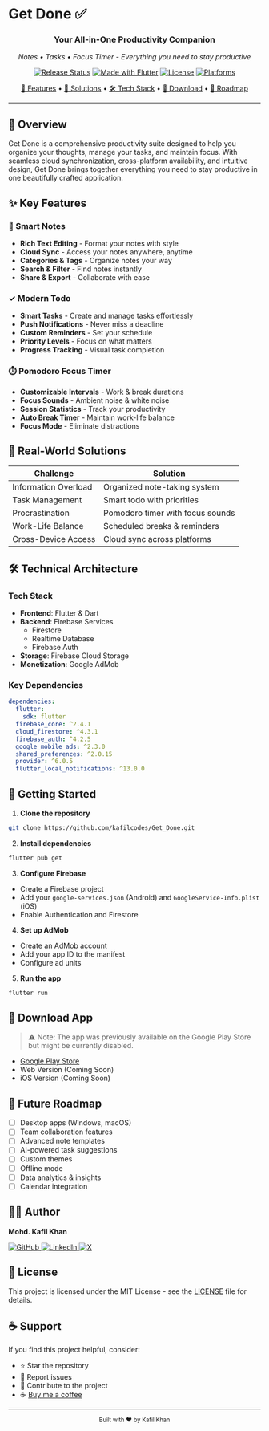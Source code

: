 # Get Done ✅
<div align="center">
  <h3>Your All-in-One Productivity Companion</h3>
  <p><em>Notes • Tasks • Focus Timer - Everything you need to stay productive</em></p>

  [![Release Status](https://img.shields.io/badge/Status-Released-green.svg)](https://github.com/kafilcodes/Get_Done)
  [![Made with Flutter](https://img.shields.io/badge/Made%20with-Flutter-blue.svg)](https://flutter.dev/)
  [![License](https://img.shields.io/badge/License-MIT-green.svg)](LICENSE)
  [![Platforms](https://img.shields.io/badge/Platforms-Android%20%7C%20iOS%20%7C%20Web-purple.svg)]()
  
  [🚀 Features](#features) •
  [🎯 Solutions](#real-world-solutions) •
  [🛠️ Tech Stack](#tech-stack) •
  [📱 Download](#download-app) •
  [🔮 Roadmap](#future-roadmap)
</div>

---

## 🌟 Overview

Get Done is a comprehensive productivity suite designed to help you organize your thoughts, manage your tasks, and maintain focus. With seamless cloud synchronization, cross-platform availability, and intuitive design, Get Done brings together everything you need to stay productive in one beautifully crafted application.

## ✨ Key Features

### 📝 Smart Notes
- **Rich Text Editing** - Format your notes with style
- **Cloud Sync** - Access your notes anywhere, anytime
- **Categories & Tags** - Organize notes your way
- **Search & Filter** - Find notes instantly
- **Share & Export** - Collaborate with ease

### ✓ Modern Todo
- **Smart Tasks** - Create and manage tasks effortlessly
- **Push Notifications** - Never miss a deadline
- **Custom Reminders** - Set your schedule
- **Priority Levels** - Focus on what matters
- **Progress Tracking** - Visual task completion

### ⏱️ Pomodoro Focus Timer
- **Customizable Intervals** - Work & break durations
- **Focus Sounds** - Ambient noise & white noise
- **Session Statistics** - Track your productivity
- **Auto Break Timer** - Maintain work-life balance
- **Focus Mode** - Eliminate distractions

## 🎯 Real-World Solutions

| Challenge | Solution |
|-----------|----------|
| Information Overload | Organized note-taking system |
| Task Management | Smart todo with priorities |
| Procrastination | Pomodoro timer with focus sounds |
| Work-Life Balance | Scheduled breaks & reminders |
| Cross-Device Access | Cloud sync across platforms |

## 🛠️ Technical Architecture

### Tech Stack
- **Frontend**: Flutter & Dart
- **Backend**: Firebase Services
  - Firestore
  - Realtime Database
  - Firebase Auth
- **Storage**: Firebase Cloud Storage
- **Monetization**: Google AdMob

### Key Dependencies
```yaml
dependencies:
  flutter:
    sdk: flutter
  firebase_core: ^2.4.1
  cloud_firestore: ^4.3.1
  firebase_auth: ^4.2.5
  google_mobile_ads: ^2.3.0
  shared_preferences: ^2.0.15
  provider: ^6.0.5
  flutter_local_notifications: ^13.0.0
```

## 🚀 Getting Started

1. **Clone the repository**
```bash
git clone https://github.com/kafilcodes/Get_Done.git
```

2. **Install dependencies**
```bash
flutter pub get
```

3. **Configure Firebase**
- Create a Firebase project
- Add your `google-services.json` (Android) and `GoogleService-Info.plist` (iOS)
- Enable Authentication and Firestore

4. **Set up AdMob**
- Create an AdMob account
- Add your app ID to the manifest
- Configure ad units

5. **Run the app**
```bash
flutter run
```

## 📱 Download App

> ⚠️ Note: The app was previously available on the Google Play Store but might be currently disabled.
- [Google Play Store](https://play.google.com/store/apps/details?id=com.kcoding.get_done)
- Web Version (Coming Soon)
- iOS Version (Coming Soon)

## 🔮 Future Roadmap

- [ ] Desktop apps (Windows, macOS)
- [ ] Team collaboration features
- [ ] Advanced note templates
- [ ] AI-powered task suggestions
- [ ] Custom themes
- [ ] Offline mode
- [ ] Data analytics & insights
- [ ] Calendar integration

## 👨‍💻 Author

**Mohd. Kafil Khan**

<p align="left">
  <a href="https://github.com/kafilcodes">
    <img alt="GitHub" src="https://img.shields.io/badge/GitHub-100000?style=for-the-badge&logo=github&logoColor=white"/>
  </a>
  <a href="https://www.linkedin.com/in/kafilcodes/">
    <img alt="LinkedIn" src="https://img.shields.io/badge/LinkedIn-0077B5?style=for-the-badge&logo=linkedin&logoColor=white"/>
  </a>
  <a href="https://twitter.com/_Kafilkhan_">
    <img alt="X" src="https://img.shields.io/badge/Twitter-1DA1F2?style=for-the-badge&logo=twitter&logoColor=white"/>
  </a>
</p>

## 📄 License

This project is licensed under the MIT License - see the [LICENSE](https://github.com/kafilcodes/Get-Done---Privacy/blob/main/privacy-policy.md) file for details.

## ☕ Support

If you find this project helpful, consider:

- ⭐ Star the repository
- 🐛 Report issues
- 🤝 Contribute to the project
- ☕ [Buy me a coffee](https://www.buymeacoffee.com/kafilcodes)

---

<div align="center">
  <sub>Built with ❤️ by Kafil Khan</sub>
</div>
